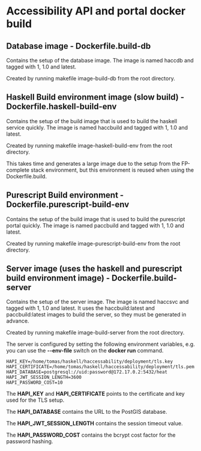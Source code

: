 # Accessibility API and portal docker build
## Database image - Dockerfile.build-db
Contains the setup of the database image. The image is named haccdb and tagged with 1, 1.0 and latest.

Created by running makefile image-build-db from the root directory.
## Haskell Build environment image (slow build) - Dockerfile.haskell-build-env
Contains the setup of the build image that is used to build the haskell service quickly. The image is named haccbuild and tagged with 1, 1.0 and latest.

Created by running makefile image-haskell-build-env from the root directory.

This takes time and generates a large image due to the setup from the FP-complete stack environment, but this environment is reused when using the Dockerfile.build.
## Purescript Build environment - Dockerfile.purescript-build-env
Contains the setup of the build image that is used to build the purescript portal quickly. The image is named paccbuild and tagged with 1, 1.0 and latest.

Created by running makefile image-purescript-build-env from the root directory.
## Server image (uses the haskell and purescript build environment image) - Dockerfile.build-server
Contains the setup of the server image. The image is named haccsvc and tagged with 1, 1.0 and latest. It uses the haccbuild:latest and paccbuild:latest images to build the server, so they must be generated in advance.

Created by running makefile image-build-server from the root directory.

The server is configured by setting the following environment variables, e.g. you can use the **--env-file** switch on the **docker run** command.

```
HAPI_KEY=/home/tomas/haskell/haccessability/deployment/tls.key
HAPI_CERTIFICATE=/home/tomas/haskell/haccessability/deployment/tls.pem
HAPI_DATABASE=postgresql://uid:password@172.17.0.2:5432/heat
HAPI_JWT_SESSION_LENGTH=3600
HAPI_PASSWORD_COST=10
```

The **HAPI_KEY** and **HAPI_CERTIFICATE** points to the certificate and key used for the TLS setup.

The **HAPI_DATABASE** contains the URL to the PostGIS database.

The **HAPI_JWT_SESSION_LENGTH** contains the session timeout value.

The **HAPI_PASSWORD_COST** contains the bcrypt cost factor for the password hashing.

